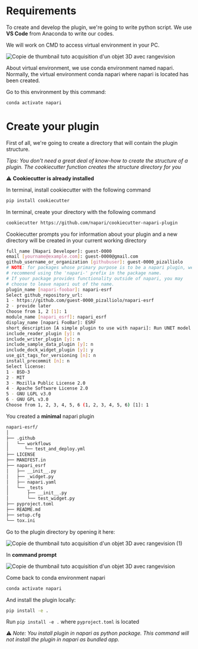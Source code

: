 # Requirements

To create and develop the plugin, we're going to write python script. We use **VS Code** from Anaconda to write our codes.

We will work on CMD to access virtual environment in your PC.

![Copie de thumbnail tuto acquisition d'un objet 3D avec rangevision](https://github.com/hereariim/IPPN_napari/assets/93375163/0432691b-cc89-4a57-81f9-543d1058fc53)

 About virtual environment, we use conda environment named napari. Normally, the virtual environment conda napari where napari is located has been created. 

Go to this environment by this command:

```bash
conda activate napari
```

# Create your plugin

First of all, we're going to create a directory that will contain the plugin structure. 

*Tips: You don't need a great deal of know-how to create the structure of a plugin. The cookiecutter function creates the structure directory for you*

⚠️ **Cookiecutter is already installed**

In terminal, install cookiecutter with the following command

```bash
pip install cookiecutter
```

In terminal, create your directory with the following command

```bash
cookiecutter https://github.com/napari/cookiecutter-napari-plugin
```

Cookiecutter prompts you for information about your plugin and a new directory will be created in your current working directory

```bash
full_name [Napari Developer]: guest-0000
email [yourname@example.com]: guest-0000@gmail.com
github_username_or_organization [githubuser]: guest-0000_pizalliolo
# NOTE: for packages whose primary purpose is to be a napari plugin, we
# recommend using the 'napari-' prefix in the package name.
# If your package provides functionality outside of napari, you may
# choose to leave napari out of the name.
plugin_name [napari-foobar]: napari-esrf
Select github_repository_url:
1 - https://github.com/guest-0000_pizalliolo/napari-esrf
2 - provide later
Choose from 1, 2 [1]: 1
module_name [napari_esrf]: napari_esrf
display_name [napari FooBar]: ESRF
short_description [A simple plugin to use with napari]: Run UNET model
include_reader_plugin [y]: n
include_writer_plugin [y]: n
include_sample_data_plugin [y]: n
include_dock_widget_plugin [y]: y
use_git_tags_for_versioning [n]: n
install_precommit [n]: n
Select license:
1 - BSD-3
2 - MIT
3 - Mozilla Public License 2.0
4 - Apache Software License 2.0
5 - GNU LGPL v3.0
6 - GNU GPL v3.0
Choose from 1, 2, 3, 4, 5, 6 (1, 2, 3, 4, 5, 6) [1]: 1
```

You created a **minimal** napari plugin

```bash
napari-esrf/
│
├── .github
│   └── workflows
│      └── test_and_deploy.yml
├── LICENSE
├── MANIFEST.in
├── napari_esrf
│   ├── __init__.py
│   ├── _widget.py
│   ├── napari.yaml
│   └── _tests
│       ├── __init__.py
│       └── test_widget.py
├── pyproject.toml
├── README.md
├── setup.cfg
└── tox.ini
```

Go to the plugin directory by opening it here:

![Copie de thumbnail tuto acquisition d'un objet 3D avec rangevision (1)](https://github.com/hereariim/IPPN_napari/assets/93375163/080b560f-6f7d-4543-8d6c-c34ea88e6738)

In **command prompt**


![Copie de thumbnail tuto acquisition d'un objet 3D avec rangevision](https://github.com/hereariim/IPPN_napari/assets/93375163/0432691b-cc89-4a57-81f9-543d1058fc53)

Come back to conda environment napari

```bash
conda activate napari
```

And install the plugin locally:

```bash
pip install -e .
```

Run `pip install -e .` where `pyproject.toml` is located

⚠️ *Note: You install plugin in napari as python package. This command will not install the plugin in napari as bundled app.*
